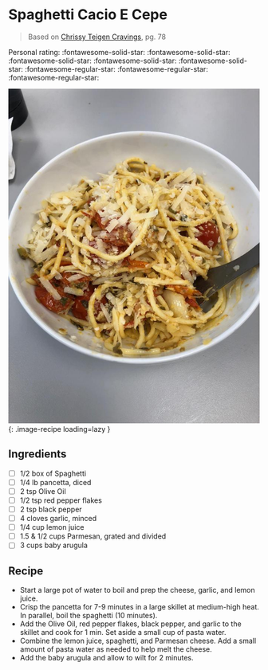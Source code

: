 # Spaghetti Cacio E Cepe

> Based on [Chrissy Teigen Cravings], pg. 78

<!-- {cts} rating=2; (User can specify rating on scale of 1-5) -->

Personal rating: :fontawesome-solid-star: :fontawesome-solid-star: :fontawesome-solid-star: :fontawesome-solid-star: :fontawesome-solid-star: :fontawesome-regular-star: :fontawesome-regular-star: :fontawesome-regular-star:

<!-- {cte} -->

<!-- {cts} name_image=spaghetti_cacio_e_cepe.jpg; (User can specify image name) -->

![spaghetti_cacio_e_cepe.jpg](./spaghetti_cacio_e_cepe.jpg){: .image-recipe loading=lazy }

<!-- {cte} -->

## Ingredients

- [ ] 1/2 box of Spaghetti
- [ ] 1/4 lb pancetta, diced
- [ ] 2 tsp Olive Oil
- [ ] 1/2 tsp red pepper flakes
- [ ] 2 tsp black pepper
- [ ] 4 cloves garlic, minced
- [ ] 1/4 cup lemon juice
- [ ] 1.5 & 1/2 cups Parmesan, grated and divided
- [ ] 3 cups baby arugula

## Recipe

- Start a large pot of water to boil and prep the cheese, garlic, and lemon juice.
- Crisp the pancetta for 7-9 minutes in a large skillet at medium-high heat. In parallel, boil the spaghetti (10 minutes).
- Add the Olive Oil, red pepper flakes, black pepper, and garlic to the skillet and cook for 1 min. Set aside a small cup of pasta water.
- Combine the lemon juice, spaghetti, and Parmesan cheese. Add a small amount of pasta water as needed to help melt the cheese.
- Add the baby arugula and allow to wilt for 2 minutes.

[chrissy teigen cravings]: https://www.penguinrandomhouse.com/books/252973/cravings-by-chrissy-teigen-with-adeena-sussman/
